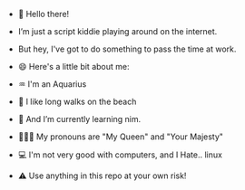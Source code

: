 - 👋 Hello there! 
- I’m just a script kiddie playing around on the internet.
- But hey, I've got to do something to pass the time at work.

- 😄 Here's a little bit about me:
- ♒ I'm an Aquarius
- 🐚 I like long walks on the beach
- 👑 And I’m currently learning nim.
- 🧑‍🤝‍🧑 My pronouns are "My Queen" and "Your Majesty"
- 💻 I'm not very good with computers, and I Hate.. linux
- ⚠️ Use anything in this repo at your own risk! 

<!---
BigMacTaylor/BigMacTaylor is a ✨ special ✨ repository because its `README.md` (this file) appears on your GitHub profile.
You can click the Preview link to take a look at your changes.
--->
